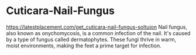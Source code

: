 # Cuticara-Nail-Fungus
https://latestplacement.com/get_cuticara-nail-fungus-soltuion Nail fungus, also known as onychomycosis, is a common infection of the nail. It's caused by a type of fungus called dermatophytes. These fungi thrive in warm, moist environments, making the feet a prime target for infection.
